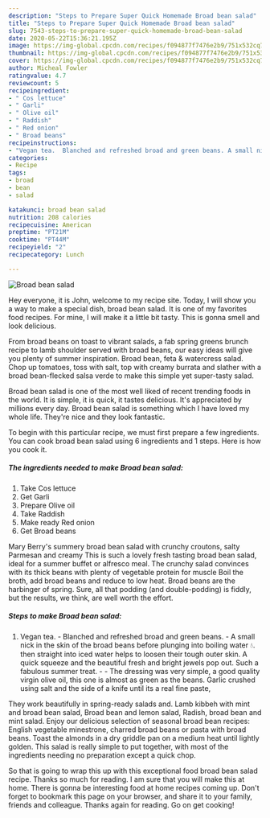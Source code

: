 ```yaml
---
description: "Steps to Prepare Super Quick Homemade Broad bean salad"
title: "Steps to Prepare Super Quick Homemade Broad bean salad"
slug: 7543-steps-to-prepare-super-quick-homemade-broad-bean-salad
date: 2020-05-22T15:36:21.195Z
image: https://img-global.cpcdn.com/recipes/f094877f7476e2b9/751x532cq70/broad-bean-salad-recipe-main-photo.jpg
thumbnail: https://img-global.cpcdn.com/recipes/f094877f7476e2b9/751x532cq70/broad-bean-salad-recipe-main-photo.jpg
cover: https://img-global.cpcdn.com/recipes/f094877f7476e2b9/751x532cq70/broad-bean-salad-recipe-main-photo.jpg
author: Micheal Fowler
ratingvalue: 4.7
reviewcount: 5
recipeingredient:
- " Cos lettuce"
- " Garli"
- " Olive oil"
- " Raddish"
- " Red onion"
- " Broad beans"
recipeinstructions:
- "Vegan tea.  Blanched and refreshed broad and green beans. A small nick in the skin of the broad beans before plunging into boiling water 💧. then straight into iced water helps to loosen their tough outer skin. A quick squeeze and the beautiful fresh and bright jewels pop out. Such a fabulous summer treat.  The dressing was very simple, a good quality virgin olive oil, this one is almost as green as the beans. Garlic crushed using salt and the side of a knife until its a real fine paste,"
categories:
- Recipe
tags:
- broad
- bean
- salad

katakunci: broad bean salad 
nutrition: 208 calories
recipecuisine: American
preptime: "PT21M"
cooktime: "PT44M"
recipeyield: "2"
recipecategory: Lunch

---
```



![Broad bean salad](https://img-global.cpcdn.com/recipes/f094877f7476e2b9/751x532cq70/broad-bean-salad-recipe-main-photo.jpg)

Hey everyone, it is John, welcome to my recipe site. Today, I will show you a way to make a special dish, broad bean salad. It is one of my favorites food recipes. For mine, I will make it a little bit tasty. This is gonna smell and look delicious.

From broad beans on toast to vibrant salads, a fab spring greens brunch recipe to lamb shoulder served with broad beans, our easy ideas will give you plenty of summer inspiration. Broad bean, feta &amp; watercress salad. Chop up tomatoes, toss with salt, top with creamy burrata and slather with a broad bean-flecked salsa verde to make this simple yet super-tasty salad.

Broad bean salad is one of the most well liked of recent trending foods in the world. It is simple, it is quick, it tastes delicious. It's appreciated by millions every day. Broad bean salad is something which I have loved my whole life. They're nice and they look fantastic.


To begin with this particular recipe, we must first prepare a few ingredients. You can cook broad bean salad using 6 ingredients and 1 steps. Here is how you cook it.

<!--inarticleads1-->

##### The ingredients needed to make Broad bean salad:

1. Take  Cos lettuce
1. Get  Garli
1. Prepare  Olive oil
1. Take  Raddish
1. Make ready  Red onion
1. Get  Broad beans


Mary Berry&#39;s summery broad bean salad with crunchy croutons, salty Parmesan and creamy This is such a lovely fresh tasting broad bean salad, ideal for a summer buffet or alfresco meal. The crunchy salad convinces with its thick beans with plenty of vegetable protein for muscle Boil the broth, add broad beans and reduce to low heat. Broad beans are the harbinger of spring. Sure, all that podding (and double-podding) is fiddly, but the results, we think, are well worth the effort. 

<!--inarticleads2-->

##### Steps to make Broad bean salad:

1. Vegan tea. -  Blanched and refreshed broad and green beans. - A small nick in the skin of the broad beans before plunging into boiling water 💧. then straight into iced water helps to loosen their tough outer skin. A quick squeeze and the beautiful fresh and bright jewels pop out. Such a fabulous summer treat. -  - The dressing was very simple, a good quality virgin olive oil, this one is almost as green as the beans. Garlic crushed using salt and the side of a knife until its a real fine paste,


They work beautifully in spring-ready salads and. Lamb kibbeh with mint and broad bean salad, Broad bean and lemon salad, Radish, broad bean and mint salad. Enjoy our delicious selection of seasonal broad bean recipes: English vegetable minestrone, charred broad beans or pasta with broad beans. Toast the almonds in a dry griddle pan on a medium heat until lightly golden. This salad is really simple to put together, with most of the ingredients needing no preparation except a quick chop. 

So that is going to wrap this up with this exceptional food broad bean salad recipe. Thanks so much for reading. I am sure that you will make this at home. There is gonna be interesting food at home recipes coming up. Don't forget to bookmark this page on your browser, and share it to your family, friends and colleague. Thanks again for reading. Go on get cooking!
